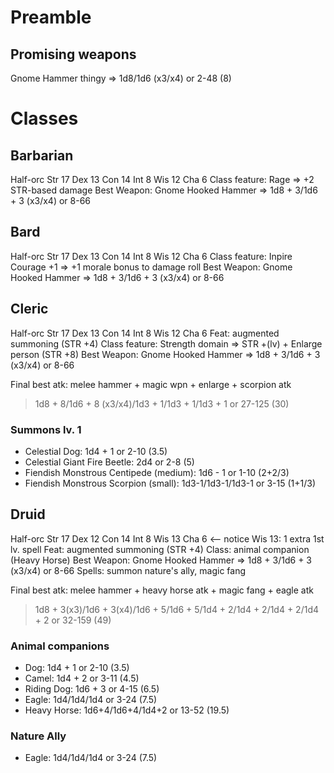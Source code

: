 
# Preamble

## Promising weapons

Gnome Hammer thingy => 1d8/1d6 (x3/x4) or 2-48 (8)

# Classes

## Barbarian
Half-orc
Str 17 Dex 13 Con 14
Int 8  Wis 12  Cha 6
Class feature: Rage => +2 STR-based damage
Best Weapon: Gnome Hooked Hammer => 1d8 + 3/1d6 + 3 (x3/x4) or 8-66

## Bard
Half-orc
Str 17 Dex 13 Con 14
Int 8  Wis 12  Cha 6
Class feature: Inpire Courage +1 => +1 morale bonus to damage roll
Best Weapon: Gnome Hooked Hammer => 1d8 + 3/1d6 + 3 (x3/x4) or 8-66

## Cleric
Half-orc
Str 17 Dex 13 Con 14
Int 8  Wis 12  Cha 6
Feat: augmented summoning (STR +4)
Class feature: Strength domain => STR +(lv) + Enlarge person (STR +8)
Best Weapon: Gnome Hooked Hammer => 1d8 + 3/1d6 + 3 (x3/x4) or 8-66

Final best atk: melee hammer + magic wpn + enlarge + scorpion atk
> 1d8 + 8/1d6 + 8 (x3/x4)/1d3 + 1/1d3 + 1/1d3 + 1 or 27-125 (30)

### Summons lv. 1

+ Celestial Dog: 1d4 + 1 or 2-10 (3.5)
+ Celestial Giant Fire Beetle: 2d4 or 2-8 (5)
+ Fiendish Monstrous Centipede (medium): 1d6 - 1 or 1-10 (2+2/3)
+ Fiendish Monstrous Scorpion (small): 1d3-1/1d3-1/1d3-1 or 3-15 (1+1/3)

## Druid
Half-orc
Str 17 Dex 12 Con 14
Int 8  Wis 13  Cha 6 <-- notice Wis 13: 1 extra 1st lv. spell
Feat: augmented summoning (STR +4)
Class: animal companion (Heavy Horse)
Best Weapon: Gnome Hooked Hammer => 1d8 + 3/1d6 + 3 (x3/x4) or 8-66
Spells: summon nature's ally, magic fang

Final best atk: melee hammer + heavy horse atk + magic fang + eagle atk
> 1d8 + 3(x3)/1d6 + 3(x4)/1d6 + 5/1d6 + 5/1d4 + 2/1d4 + 2/1d4 + 2/1d4 + 2
> or
> 32-159 (49)

### Animal companions

+ Dog: 1d4 + 1 or 2-10 (3.5)
+ Camel: 1d4 + 2 or 3-11 (4.5)
+ Riding Dog: 1d6 + 3 or 4-15 (6.5)
+ Eagle: 1d4/1d4/1d4 or 3-24 (7.5)
+ Heavy Horse: 1d6+4/1d6+4/1d4+2 or 13-52 (19.5)

### Nature Ally

+ Eagle: 1d4/1d4/1d4 or 3-24 (7.5)

